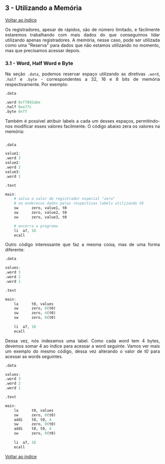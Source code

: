 ## **3 - Utilizando a Memória**

<div style="text-align: justify">

<a href="../index.html">Voltar ao índice</a>

Os registradores, apesar de rápidos, são de número limitado, e fácilmente estaremos trabalhando com mais dados do que conseguimos lidar utilizando apenas registradores. A memória, nesse caso, pode ser utilizada como uma "Reserva" para dados que não estamos utilizando no momento, mas que precisamos acessar depois.

### **3.1 - Word, Half Word e Byte**

Na seção `.data`, podemos reservar espaço utilizando as diretivas `.word`, `.half` e `.byte` - correspondentes a 32, 16 e 8 bits de memória respectivamente. Por exemplo:

```r
.data

.word 0xf7892abe
.half 0xe77c
.byte 0xff
```

Também é possível atribuir labels a cada um desses espaços, permitindo-nos modificar esses valores facilmente. O código abaixo zera os valores na memória:

```r

.data

value1:
.word 3
value2:
.word 2
value3:
.word 1

.text

main:
	# salva o valor do registrador especial "zero"
	# no enderecos dados pelas respectivas labels utilizando t0 
	sw		zero, value1, t0
	sw		zero, value2, t0
	sw		zero, value3, t0

	# encerra o programa
	li	a7, 10
	ecall
```

Outro código interessante que faz a mesma coisa, mas de uma forma diferente:

```r
.data

values:
.word 3
.word 2
.word 1

.text

main:
	la		t0, values
	sw		zero, 0(t0)
	sw		zero, 4(t0)
	sw		zero, 8(t0)
	
	li	a7, 10
	ecall
```

Dessa vez, nós indexamos uma label. Como cada word tem 4 bytes, devemos somar 4 ao índice para acessar a word seguinte. Vamos ver mais um exemplo do mesmo código, dessa vez alterando o valor de t0 para acessar as words seguintes.

```r
.data

values:
.word 3
.word 2
.word 1

.text

main:
	la		t0, values
	sw		zero, 0(t0)
	addi	t0, t0, 4
	sw		zero, 0(t0)
	addi	t0, t0, 4
	sw		zero, 0(t0)
	
	li	a7, 10
	ecall
```

<a href="../index.html">Voltar ao índice</a>

</div>